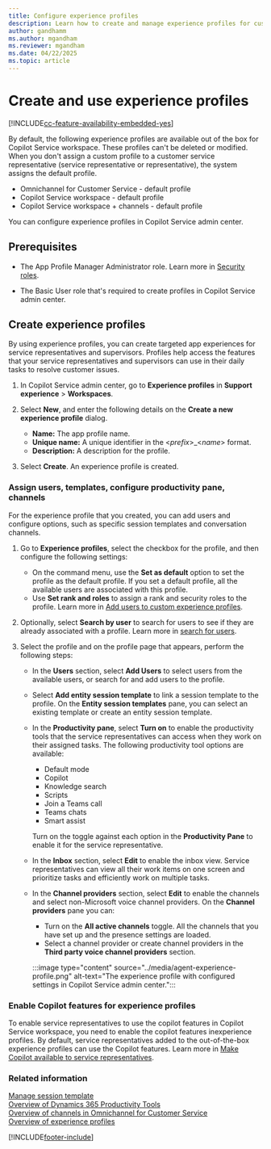```yaml
---
title: Configure experience profiles
description: Learn how to create and manage experience profiles for customized service representative experiences.
author: gandhamm
ms.author: mgandham
ms.reviewer: mgandham
ms.date: 04/22/2025
ms.topic: article
---
```


# Create and use experience profiles

[!INCLUDE[cc-feature-availability-embedded-yes](../../includes/cc-feature-availability-embedded-yes.md)]

By default, the following experience profiles are available out of the box for Copilot Service workspace. These profiles can't be deleted or modified.  When you don't assign a custom profile to a customer service representative (service representative or representative), the system assigns the default profile.

- Omnichannel for Customer Service - default profile
- Copilot Service workspace - default profile
- Copilot Service workspace + channels - default profile

You can configure experience profiles in Copilot Service admin center. 

## Prerequisites

- The App Profile Manager Administrator role. Learn more in [Security roles](security-roles.md).

- The Basic User role that's required to create profiles in Copilot Service admin center.

## Create experience profiles

By using experience profiles, you can create targeted app experiences for service representatives and supervisors. Profiles help access the features that your service representatives and supervisors can use in their daily tasks to resolve customer issues.

1. In Copilot Service admin center, go to  **Experience profiles** in **Support experience** > **Workspaces**.

1. Select **New**, and enter the following details on the **Create a new experience profile** dialog.

   - **Name:** The app profile name.
   - **Unique name:** A unique identifier in the <*prefix*>_<*name*> format.
   - **Description:** A description for the profile.

1. Select **Create**. An experience profile is created.

### Assign users, templates, configure productivity pane, channels

For the experience profile that you created, you can add users and configure options, such as specific session templates and conversation channels.

1. Go to **Experience profiles**, select the checkbox for the profile, and then configure the following settings:

   - On the command menu, use the **Set as default** option to set the profile as the default profile. If you set a default profile, all the available users are associated with this profile.
   - Use **Set rank and roles** to assign a rank and security roles to the profile. Learn more in [Add users to custom experience profiles](add-profile-default.md).
1. Optionally, select **Search by user** to search for users to see if they are already associated with a profile. Learn more in [search for users](add-profile-default.md#search-for-users).
1. Select the profile and on the profile page that appears, perform the following steps:
   - In the **Users** section, select **Add Users** to select users from the available users, or search for and add users to the profile.
   - Select **Add entity session template** to link a session template to the profile. On the **Entity session templates** pane, you can select an existing template or create an entity session template.
   - In the **Productivity pane**, select **Turn on** to enable the productivity tools that the service representatives can access when they work on their assigned tasks. The following productivity tool options are available:
  
      - Default mode
      - Copilot
      - Knowledge search
      - Scripts
      - Join a Teams call
      - Teams chats
      - Smart assist
      
      Turn on the toggle against each option in the **Productivity Pane** to enable it for the service representative.
   - In the **Inbox** section, select **Edit** to enable the inbox view. Service representatives can view all their work items on one screen and prioritize tasks and efficiently work on multiple tasks.
   - In the **Channel providers** section, select **Edit** to enable the channels and select non-Microsoft voice channel providers. On the **Channel providers**  pane you can:
      - Turn on the **All active channels** toggle. All the channels that you have set up and the presence settings are loaded.
      - Select a channel provider or create channel providers in the **Third party voice channel providers** section.
  
     :::image type="content" source="../media/agent-experience-profile.png" alt-text="The experience profile with configured settings in Copilot Service admin center.":::

### Enable Copilot features for experience profiles

To enable service representatives to use the copilot features in Copilot Service workspace, you need to enable the copilot features inexperience profiles. By default, service representatives added to the out-of-the-box experience profiles can use the Copilot features. Learn more in [Make Copilot available to service representatives](configure-copilot-features.md#make-copilot-available-to-agents).

### Related information

[Manage session template](session-templates.md)  
[Overview of Dynamics 365 Productivity Tools](productivity-tools.md)  
[Overview of channels in Omnichannel for Customer Service](../use/channels.md)  
[Overview of experience profiles](overview.md)  


[!INCLUDE[footer-include](../../includes/footer-banner.md)]
